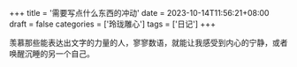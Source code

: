 +++
title = '需要写点什么东西的冲动'
date = 2023-10-14T11:56:21+08:00
draft = false
categories = ['玲珑雕心']
tags = ['日记']
+++

羡慕那些能表达出文字的力量的人，寥寥数语，就能让我感受到内心的宁静，或者唤醒沉睡的另一个自己。
